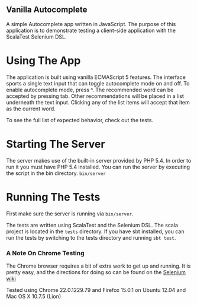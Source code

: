 Vanilla Autocomplete
--------------------
A simple Autocomplete app written in JavaScript. The purpose of this application is to demonstrate
testing a client-side application with the ScalaTest Selenium DSL.

Using The App
=============
The application is built using vanilla ECMAScript 5 features. The interface sports a single text input that can 
toggle autocomplete mode on and off. To enable autocomplete mode, press ^. The recommended word can be accepted by
pressing tab. Other recommendations will be placed in a list underneath the text input. Clicking any of the list items
will accept that item as the current word.

To see the full list of expected behavior, check out the tests.

Starting The Server
===================
The server makes use of the built-in server provided by PHP 5.4. In order to run it you must have PHP 5.4 installed. You can run the server by executing the script in the bin directory. `bin/server`

Running The Tests
=================
First make sure the server is running via `bin/server`.

The tests are written using ScalaTest and the Selenium DSL. The scala project is located in the `tests` directory. If you have sbt installed, you can run the tests by switching to the tests directory and running `sbt test`.

### A Note On Chrome Testing ###
The Chrome browser requires a bit of extra work to get up and running. It is pretty easy, and the directions for doing so can be found on the [Selenium wiki](http://code.google.com/p/selenium/wiki/ChromeDriver)

Tested using Chrome 22.0.1229.79 and Firefox 15.0.1 on Ubuntu 12.04 and Mac OS X 10.7.5 (Lion)